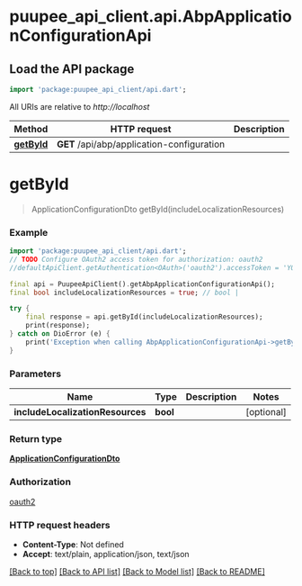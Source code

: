 # puupee_api_client.api.AbpApplicationConfigurationApi

## Load the API package
```dart
import 'package:puupee_api_client/api.dart';
```

All URIs are relative to *http://localhost*

Method | HTTP request | Description
------------- | ------------- | -------------
[**getById**](AbpApplicationConfigurationApi.md#getbyid) | **GET** /api/abp/application-configuration | 


# **getById**
> ApplicationConfigurationDto getById(includeLocalizationResources)



### Example
```dart
import 'package:puupee_api_client/api.dart';
// TODO Configure OAuth2 access token for authorization: oauth2
//defaultApiClient.getAuthentication<OAuth>('oauth2').accessToken = 'YOUR_ACCESS_TOKEN';

final api = PuupeeApiClient().getAbpApplicationConfigurationApi();
final bool includeLocalizationResources = true; // bool | 

try {
    final response = api.getById(includeLocalizationResources);
    print(response);
} catch on DioError (e) {
    print('Exception when calling AbpApplicationConfigurationApi->getById: $e\n');
}
```

### Parameters

Name | Type | Description  | Notes
------------- | ------------- | ------------- | -------------
 **includeLocalizationResources** | **bool**|  | [optional] 

### Return type

[**ApplicationConfigurationDto**](ApplicationConfigurationDto.md)

### Authorization

[oauth2](../README.md#oauth2)

### HTTP request headers

 - **Content-Type**: Not defined
 - **Accept**: text/plain, application/json, text/json

[[Back to top]](#) [[Back to API list]](../README.md#documentation-for-api-endpoints) [[Back to Model list]](../README.md#documentation-for-models) [[Back to README]](../README.md)

